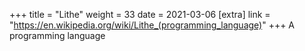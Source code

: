 +++
title = "Lithe"
weight = 33
date = 2021-03-06
[extra]
link = "https://en.wikipedia.org/wiki/Lithe_(programming_language)"
+++
A programming language

